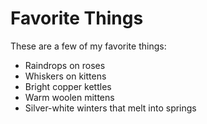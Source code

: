# Favorite Things

These are a few of my favorite things:

- Raindrops on roses
- Whiskers on kittens
- Bright copper kettles
- Warm woolen mittens
- Silver-white winters that melt into springs